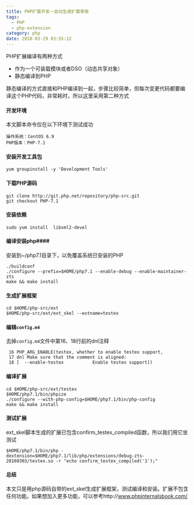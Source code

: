 ```yaml
---
title: PHP扩展开发－自动生成扩展骨架
tags:
  - PHP
  - php-extension
category: php
date: 2018-03-29 03:55:12
---
```

PHP扩展编译有两种方式

- 作为一个可装载模块或者DSO（动态共享对象）
- 静态编译到PHP

静态编译的方式直接和PHP编译到一起，步骤比较简单，但每次变更代码都要编译这个PHP代码，非常耗时，所以这里采用第二种方式

#### 开发环境
本文脚本命令仅在以下环境下测试成功
```shell
操作系统：CentOS 6.9
PHP版本：PHP-7.1
```

#### 安装开发工具包

```shell
yum groupinstall -y 'Development Tools'
```
<!--more-->
#### 下载PHP源码

```shell
git clone http://git.php.net/repository/php-src.git
git checkout PHP-7.1
```

#### 安装依赖

```shell
sudo yum install  libxml2-devel
```

#### 编译安装php####
安装到~/php7.1目录下，以免覆盖系统已安装的PHP
```shell
./buildconf
./configure --prefix=$HOME/php7.1 --enable-debug --enable-maintainer-zts
make && make install
```

#### 生成扩展框架

```shell
cd $HOME/php-src/ext
$HOME/php-src/ext/ext_skel --extname=testex
```

#### 编辑`config.m4`

去掉`config.m4`文件中第16、18行前的dnl注释

```shell
 16 PHP_ARG_ENABLE(testex, whether to enable testex support,
 17 dnl Make sure that the comment is aligned:
 18 [  --enable-testex           Enable testex support])
```

#### 编译扩展

```shell
cd $HOME/php-src/ext/testex
$HOME/php7.1/bin/phpize
./configure --with-php-config=$HOME/php7.1/bin/php-config
make && make install
```

#### 测试扩展

ext_skel脚本生成的扩展已包含confirm_testex_compiled函数，所以我们用它坐测试

```shell
$HOME/php7.1/bin/php -dextension=$HOME/php7.1/lib/php/extensions/debug-zts-20160303/testex.so -r "echo confirm_testex_compiled('1');"
```

#### 总结

本文只是用php源码自带的ext_skel生成扩展框架，测试编译和安装。扩展不包含任何功能。如果想加入更多功能，可以参考http://www.phpinternalsbook.com/